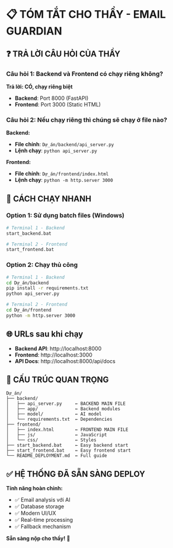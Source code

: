 # 📋 TÓM TẮT CHO THẦY - EMAIL GUARDIAN

## ❓ **TRẢ LỜI CÂU HỎI CỦA THẦY**

### **Câu hỏi 1: Backend và Frontend có chạy riêng không?**
**Trả lời: CÓ, chạy riêng biệt**

- **Backend**: Port 8000 (FastAPI)
- **Frontend**: Port 3000 (Static HTML)

### **Câu hỏi 2: Nếu chạy riêng thì chúng sẽ chạy ở file nào?**

**Backend:**
- **File chính**: `Dự_án/backend/api_server.py`
- **Lệnh chạy**: `python api_server.py`

**Frontend:**
- **File chính**: `Dự_án/frontend/index.html`
- **Lệnh chạy**: `python -m http.server 3000`

## 🚀 **CÁCH CHẠY NHANH**

### **Option 1: Sử dụng batch files (Windows)**
```bash
# Terminal 1 - Backend
start_backend.bat

# Terminal 2 - Frontend  
start_frontend.bat
```

### **Option 2: Chạy thủ công**
```bash
# Terminal 1 - Backend
cd Dự_án/backend
pip install -r requirements.txt
python api_server.py

# Terminal 2 - Frontend
cd Dự_án/frontend
python -m http.server 3000
```

## 🌐 **URLs sau khi chạy**
- **Backend API**: http://localhost:8000
- **Frontend**: http://localhost:3000
- **API Docs**: http://localhost:8000/api/docs

## 📁 **CẤU TRÚC QUAN TRỌNG**
```
Dự_án/
├── backend/
│   ├── api_server.py     ← BACKEND MAIN FILE
│   ├── app/              ← Backend modules
│   ├── model/            ← AI model
│   └── requirements.txt  ← Dependencies
├── frontend/
│   ├── index.html        ← FRONTEND MAIN FILE
│   ├── js/               ← JavaScript
│   └── css/              ← Styles
├── start_backend.bat     ← Easy backend start
├── start_frontend.bat    ← Easy frontend start
└── README_DEPLOYMENT.md  ← Full guide
```

## ✅ **HỆ THỐNG ĐÃ SẴN SÀNG DEPLOY**

**Tính năng hoàn chỉnh:**
- ✅ Email analysis với AI
- ✅ Database storage
- ✅ Modern UI/UX
- ✅ Real-time processing
- ✅ Fallback mechanism

**Sẵn sàng nộp cho thầy!** 🎯 